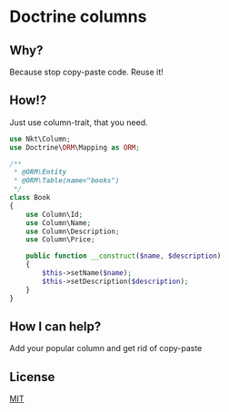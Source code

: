 Doctrine columns
================

Why?
---

Because stop copy-paste code. Reuse it!

How!?
-----

Just use column-trait, that you need.

```php
use Nkt\Column;
use Doctrine\ORM\Mapping as ORM;

/**
 * @ORM\Entity
 * @ORM\Table(name="books")
 */
class Book
{
    use Column\Id;
    use Column\Name;
    use Column\Description;
    use Column\Price;

    public function __construct($name, $description)
    {
        $this->setName($name);
        $this->setDescription($description);
    }
}
```

How I can help?
---------------

Add your popular column and get rid of copy-paste

License
-------
[MIT](LICENSE)
